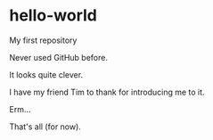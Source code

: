 # hello-world
My first repository

Never used GitHub before. 

It looks quite clever. 

I have my friend Tim to thank for introducing me to it. 

Erm...

That's all (for now).
